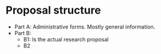 # Proposal structure 

- Part A: Administrative forms.
Mostly general information. 
- Part B: 
	- B1: Is the actual research proposal 
	- B2